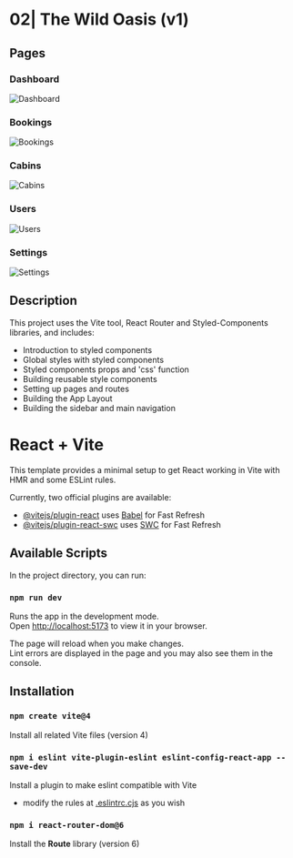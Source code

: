 # 02| The Wild Oasis (v1)

## Pages

### Dashboard

![Dashboard](./public/readme-pages/dashboard.png)

### Bookings

![Bookings](./public/readme-pages/bookings.png)

### Cabins

![Cabins](./public/readme-pages/cabins.png)

### Users

![Users](./public/readme-pages/users.png)

### Settings

![Settings](./public/readme-pages/settings.png)

## Description

This project uses the Vite tool, React Router and Styled-Components libraries, and includes:

- Introduction to styled components
- Global styles with styled components
- Styled components props and 'css' function
- Building reusable style components
- Setting up pages and routes
- Building the App Layout
- Building the sidebar and main navigation

# React + Vite

This template provides a minimal setup to get React working in Vite with HMR and some ESLint rules.

Currently, two official plugins are available:

- [@vitejs/plugin-react](https://github.com/vitejs/vite-plugin-react/blob/main/packages/plugin-react/README.md) uses [Babel](https://babeljs.io/) for Fast Refresh
- [@vitejs/plugin-react-swc](https://github.com/vitejs/vite-plugin-react-swc) uses [SWC](https://swc.rs/) for Fast Refresh

## Available Scripts

In the project directory, you can run:

### `npm run dev`

Runs the app in the development mode.\
Open [http://localhost:5173](http://localhost:5173) to view it in your browser.

The page will reload when you make changes.\
Lint errors are displayed in the page and you may also see them in the console.

## Installation

### `npm create vite@4`

Install all related Vite files (version 4)

### `npm i eslint vite-plugin-eslint eslint-config-react-app --save-dev`

Install a plugin to make eslint compatible with Vite

- modify the rules at [.eslintrc.cjs](.eslintrc.cjs) as you wish

### `npm i react-router-dom@6`

Install the **Route** library (version 6)
